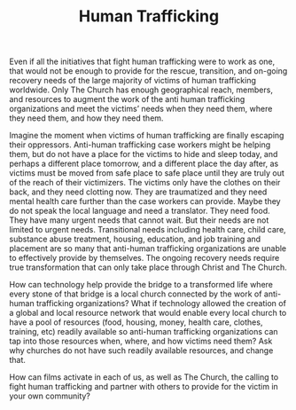 ﻿---
title: Human Trafficking
intro:  How can technology and films activate every local church to take an intentional and active role in combating human trafficking?
champions:
- name:
    Redeemed Ministries
  logo:
    redeemed.png
  url:
    http://www.redeemedministries.com/
---

Even if all the initiatives that fight human trafficking were to work as one, that would not be enough to provide for the rescue, transition, and on-going recovery needs of the large majority of victims of human trafficking worldwide.   Only The Church has enough geographical reach, members, and resources to augment the work of the anti human trafficking organizations and meet the victims’ needs when they need them, where they need them, and how they need them. 

Imagine the moment when victims of human trafficking are finally escaping their oppressors. Anti-human trafficking case workers might be helping them, but do not have a place for the victims to hide and sleep today, and perhaps a different place tomorrow, and a different place the day  after, as victims must be moved from safe place to safe place until they are truly out of the reach of their victimizers. The victims only have the clothes on their back, and they need clotting now.  They are traumatized and they need mental health care further than the case workers can provide. Maybe they do not speak the local language and need a translator. They need food. They have many urgent needs that cannot wait. But their needs are not limited to urgent needs. Transitional needs including health care, child care, substance abuse treatment, housing, education, and job training and placement are so many that anti-human trafficking organizations are unable to effectively provide by themselves. The ongoing recovery needs require true transformation that can only take place through Christ and The Church. 

How can technology help provide the bridge to a transformed life where every stone of that bridge is a local church connected by the work of anti-human trafficking organizations? What if technology allowed the creation of a global and local resource network that would enable every local church to have a pool of resources (food, housing, money, health care, clothes, training, etc) readily available so anti-human trafficking organizations can tap into those resources when, where, and how victims need them? Ask why churches do not have such readily available resources, and change that.

How can films activate in each of us, as well as The Church, the calling to fight human trafficking and partner with others to provide for the victim in your own community?



